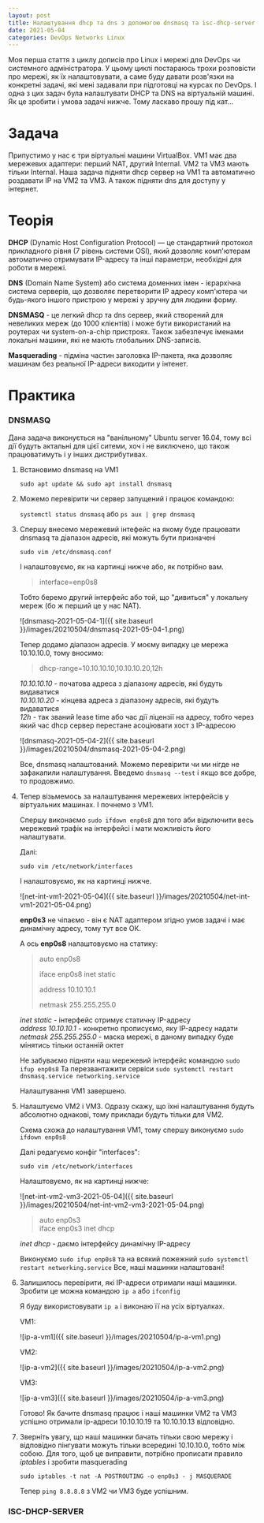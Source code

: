 ```yaml
---
layout: post
title: Налаштування dhcp та dns з допомогою dnsmasq та isc-dhcp-server
date: 2021-05-04
categories: DevOps Networks Linux
---
```


Моя перша стаття з циклу дописів про Linux і мережі для DevOps чи системного адміністратора. У цьому циклі постараюсь трохи розповісти про мережі, як їх налаштовувати, а саме буду давати розв'язки на конкретні задачі, які мені задавали при підготовці на курсах по DevOps. І одна з цих задач була налаштувати DHCP та DNS на віртуальній машині. Як це зробити і умова задачі нижче. Тому ласкаво прошу під кат...

# Задача

Припустимо у нас є три віртуальні машини VirtualBox. VM1 має два мережевих адаптери: перший NAT, другий Internal. VM2 та VM3 мають тільки Internal. Наша задача підняти dhcp сервер на VM1 та автоматично роздавати IP на VM2 та VM3. А також підняти dns для доступу у інтернет.

# Теорія

**DHCP** (Dynamic Host Configuration Protocol) — це стандартний протокол прикладного рівня (7 рівень системи OSI), який дозволяє комп'ютерам автоматично отримувати IP-адресу та інші параметри, необхідні для роботи в мережі.

**DNS** (Domain Name System) або система доменних імен - ієрархічна система серверів, що дозволяє перетворити IP адресу комп'ютера чи будь-якого іншого пристрою у мережі у зручну для людини форму.

**DNSMASQ** - це легкий dhcp та dns сервер, який створений для невеликих мереж (до 1000 клієнтів) і може бути використаний на роутерах чи system-on-a-chip пристроях. Також забезпечує іменами локальні машини, які не мають глобальних DNS-записів.

**Masquerading** - підміна частин заголовка IP-пакета, яка дозволяє машинам без реальної IP-адреси виходити у інтенет.

# Практика

### DNSMASQ

Дана задача виконується на "ванільному" Ubuntu server 16.04, тому всі дії будуть актальні для цієї ситеми, хоч і не виключено, що також працюватимуть і у інших дистрибутивах.

1.  Встановимо dnsmasq на VM1

	`sudo apt update && sudo apt install dnsmasq`

2.  Можемо перевірити чи сервер запущений і працює командою:

	`systemctl status dnsmasq` або `ps aux | grep dnsmasq`

3. Спершу внесемо мережевий інтефейс на якому буде працювати dnsmasq та діапазон адресів, які можуть бути призначені

	`sudo vim /etc/dnsmasq.conf`

    І налаштовуємо, як на картинці нижче або, як потрібно вам.

    > interface=enp0s8

    Тобто беремо другий інтерфейс або той, що "дивиться" у локальну мереж (бо ж перший це у нас NAT).

    ![dnsmasq-2021-05-04-1]({{ site.baseurl }}/images/20210504/dnsmasq-2021-05-04-1.png)

    Тепер додамо діапазон адресів. У моєму випадку  це мережа 10.10.10.0, тому вносимо:

    > dhcp-range=10.10.10.10,10.10.10.20,12h

    *10.10.10.10* - початова адреса з діапазону адресів, які будуть видаватися  
    *10.10.10.20* - кінцева адреса з діапазону адресів, які будуть видаватися  
    *12h* - так званий lease time або час дії ліцензії на адресу, тобто через який час dhcp сервер перестане асоціювати хост з IP-адресою  

    ![dnsmasq-2021-05-04-2]({{ site.baseurl }}/images/20210504/dnsmasq-2021-05-04-2.png)

    Все, dnsmasq налаштований.
    Можемо перевірити чи ми нігде не зафакапили налаштування. Введемо `dnsmasq --test` і якщо все добре, то продовжимо.

4. Тепер візьмемось за налаштування мережевих інтерфейсів у віртуальних машинах. І почнемо з VM1.

    Спершу виконаємо `sudo ifdown enp0s8` для того аби відключити весь мережевий трафік на інтерфейсі і мати можливість його налаштувати.

    Далі:

    `sudo vim /etc/network/interfaces`

    І налаштовуємо, як на картинці нижче.

    ![net-int-vm1-2021-05-04]({{ site.baseurl }}/images/20210504/net-int-vm1-2021-05-04.png)

    **enp0s3** не чіпаємо - він є NAT адаптером згідно умов задачі і має динамічну адресу, тому тут все ОК.

    А ось **enp0s8** налаштовуємо на статику:

    > auto enp0s8
    > 
    > iface enp0s8 inet static
    > 
    > address 10.10.10.1
    > 
    > netmask 255.255.255.0

    *inet static* - інтерфейс отримує статичну IP-адресу  
    *address 10.10.10.1* - конкретно прописуємо, яку IP-адресу надати  
    *netmask 255.255.255.0* - маска мережі, в даному випадку буде мінятись тільки останній октет  

    Не забуваємо підняти наш мережевий інтерфейс командою `sudo ifup enp0s8`
    Та перезвантажити сервіси `sudo systemctl restart dnsmasq.service networking.service`

    Налаштування VM1 завершено.

5. Налаштуємо VM2 і VM3. Одразу скажу, що їхні налаштування будуть абсолютно однакові, тому приклади будуть тільки для VM2.

    Схема схожа до налаштування VM1, тому спершу виконуємо `sudo ifdown enp0s8`

    Далі редагуємо конфіг "interfaces":

    `sudo vim /etc/network/interfaces`

    Налаштовуємо, як на картинці нижче:

    ![net-int-vm2-vm3-2021-05-04]({{ site.baseurl }}/images/20210504/net-int-vm2-vm3-2021-05-04.png)

    > auto enp0s3  
    > iface enp0s3 inet dhcp

    *inet dhcp* - даємо інтерфейсу динамічну IP-адресу

    Виконуємо `sudo ifup enp0s8` та на всякий пожежний `sudo systemctl restart networking.service`
    Все, наші машинки налаштовані!

6. Залишилось перевірити, які IP-адреси отримали наші машинки. Зробити це можна командою `ip a` або `ifconfig`

    Я буду використовувати `ip a` і виконаю її на усіх віртуалках.

    VM1:

    ![ip-a-vm1]({{ site.baseurl }}/images/20210504/ip-a-vm1.png)

    VM2:

    ![ip-a-vm2]({{ site.baseurl }}/images/20210504/ip-a-vm2.png)

    VM3:

    ![ip-a-vm3]({{ site.baseurl }}/images/20210504/ip-a-vm3.png)

    Готово! Як бачите dnsmasq працює і наші машинки VM2 та VM3 успішно отримали ip-адреси 10.10.10.19 та 10.10.10.13 відповідно.

7. Зверніть увагу, що наші машинки бачать тільки свою мережу і відповідно пінгувати можуть тільки всередині 10.10.10.0, тобто між собою. Для того, щоб це виправити, потрібно прописати правило *iptables* і зробити masquerading

    `sudo iptables -t nat -A POSTROUTING -o enp0s3 - j MASQUERADE`

    Тепер `ping 8.8.8.8` з VM2 чи VM3 буде успішним.

### ISC-DHCP-SERVER

